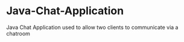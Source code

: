 # Java-Chat-Application
Java Chat Application used to allow two clients to communicate via a chatroom
